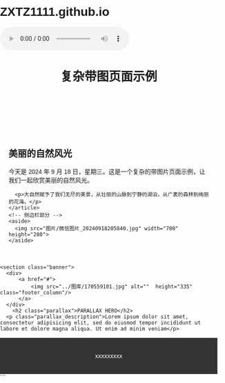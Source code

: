 # ZXTZ1111.github.io<!DOCTYPE html>
<html lang="en">

<head>
  <meta charset="UTF-8">
  <title>复杂带图页面示例</title>
  <style>
    /* 全局样式设置 */
    body {
      font-family: Arial, sans-serif;
      margin: 0;
      padding: 0;
    }

    /* 头部样式 */
    header {
      background-color: #333;
      color: white;
      padding: 20px;
	  text-align: center;
    }

    /* 导航栏样式 */
    nav ul {
      list-style-type: none;
      margin: 0;
      padding: 0;
    }

    nav ul li {
      display: inline;
      margin-right: 20px;
    }

    nav ul li a {
      text-decoration: none;
      color: white;
      transition: color 0.3s;
      /* 添加过渡效果 */
    }

    nav ul li a:hover {
      color: lightblue;
      /* 鼠标悬停时的颜色 */
    }

    /* 主要内容区域样式 */
    main {
      display: flex;
      padding: 20px;
    }

    /* 文章内容样式 */
    article {
      flex: 3;
    }

    /* 侧边栏样式 */
    aside {
      flex: 1;
      background-color: #f5f5f5;
      padding: 20px;
    }

    /* 页脚样式 */
    footer {
      background-color: #333;
      color: white;
      padding: 20px;
      text-align: center;
    }
	  
	.banner {
	background-color: #070707;
	background-image: url();
	height: 400px;
	background-attachment: fixed;
	background-size: cover;
	background-repeat: no-repeat;
}
    .parallax {
	color: #CB171A;
	text-align: right;
	padding-right: 100px;
	padding-top: 110px;
	letter-spacing: 2px;
	margin-top: 0px;
}
	  .parallax_description {
	color: #D82225;
	text-align: right;
	padding-right: 100px;
	width: 30%;
	float: right;
	font-weight: lighter;
	line-height: 23px;
	margin-top: 0px;
	margin-right: 0px;
	margin-bottom: 0px;
	margin-left: 0px;
}
	
.footer_column {
	width: 50%;
	text-align: center;
	padding-top: 30px;
	float: left;
	color: #FFFFFF;
	transition: all 0.3s linear;
}
  </style>
</head>

<body>
	   <audio controls >
     <source src="华晨宇 _ 郎朗 - 好想爱这个世界啊 (Live).flac" type="audio/mpeg">
     Your browser does not support the audio element.
   </audio>
  <!-- 头部区域 -->
  <header>
    <h1>复杂带图页面示例</h1>
    <nav>
      <!-- 导航栏列表 -->
      <ul>
        <li><a href="#">首页</a></li>
        <li><a href="#">关于我们</a></li>
        <li><a href="#">产品服务</a></li>
        <li><a href="#">联系我们</a></li>
      </ul>
    </nav>
  </header>
  <!-- 主要内容区域 -->
  <main>
    <!-- 文章部分 -->
    <article>
      <!-- 文章标题 -->
      <h2>美丽的自然风光</h2>
      <!-- 段落描述 -->
      <p>今天是 2024 年 9 月 18 日，星期三。这是一个复杂的带图片页面示例，让我们一起欣赏美丽的自然风光。</p>
    
      <p>大自然赋予了我们无尽的美景，从壮丽的山脉到宁静的湖泊，从广袤的森林到绚丽的花海。</p>
    </article>
    <!-- 侧边栏部分 -->
    <aside>
      <img src="图片/微信图片_20240918205840.jpg" width="700" height="280">
    </aside>
	  
  </main>
	
	<section class="banner">
	  <div>
		  <a href="#">
	          <img src="../图库/170559101.jpg" alt=""  height="335" class="footer_column"/>
		  </a>
	  </div>
		<h2 class="parallax">PARALLAX HERO</h2>
	  <p class="parallax_description">Lorem ipsum dolor sit amet, consectetur adipisicing elit, sed do eiusmod tempor incididunt ut labore et dolore magna aliqua. Ut enim ad minim veniam</p>
</section>
  <!-- 页脚区域 -->
  <footer>
    <p>xxxxxxxxx</p>
  </footer>
</body>

</html>
```
